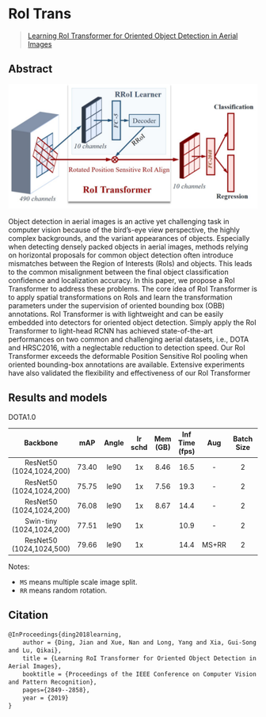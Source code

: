 # RoI Trans

> [Learning RoI Transformer for Oriented Object Detection in Aerial Images](https://openaccess.thecvf.com/content_CVPR_2019/papers/Ding_Learning_RoI_Transformer_for_Oriented_Object_Detection_in_Aerial_Images_CVPR_2019_paper.pdf)

<!-- [ALGORITHM] -->

## Abstract

<div align=center>
<img src="https://raw.githubusercontent.com/zytx121/image-host/main/imgs/roi_trans.png" width="800"/>
</div>

Object detection in aerial images is an active yet challenging task in computer vision because of the bird’s-eye view perspective, the highly complex backgrounds, and the variant appearances of objects. Especially when detecting densely packed objects in aerial images, methods relying on horizontal proposals for common object detection often introduce mismatches between the Region of Interests (RoIs) and objects. This leads to the common misalignment between the final object classification confidence and localization accuracy. In this paper, we propose a RoI Transformer to address these problems. The core idea of RoI Transformer is to apply spatial transformations on RoIs and learn the transformation parameters under the supervision of oriented bounding box (OBB) annotations. RoI Transformer is with lightweight and can be easily embedded into detectors for oriented object detection. Simply apply the RoI Transformer to light-head RCNN has achieved state-of-the-art performances on two common and challenging aerial datasets, i.e., DOTA and HRSC2016, with a neglectable reduction to detection speed. Our RoI Transformer exceeds the deformable Position Sensitive RoI pooling when oriented bounding-box annotations are available. Extensive experiments have also validated the flexibility and effectiveness of our RoI Transformer

## Results and models

DOTA1.0

|         Backbone          |  mAP  | Angle | lr schd | Mem (GB) | Inf Time (fps) |  Aug  | Batch Size |                                                    Configs                                                     |                                                                                                                                                                              Download                                                                                                                                                                              |
| :-----------------------: | :---: | :---: | :-----: | :------: | :------------: | :---: | :--------: | :------------------------------------------------------------------------------------------------------------: | :----------------------------------------------------------------------------------------------------------------------------------------------------------------------------------------------------------------------------------------------------------------------------------------------------------------------------------------------------------------: |
| ResNet50 (1024,1024,200)  | 73.40 | le90  |   1x    |   8.46   |      16.5      |   -   |     2      | [rotated-faster-rcnn-le90_r50_fpn_1x_dota](../rotated_faster_rcnn/rotated-faster-rcnn-le90_r50_fpn_1x_dota.py) | [model](https://download.openmmlab.com/mmrotate/v0.1.0/rotated_faster_rcnn/rotated_faster_rcnn_r50_fpn_1x_dota_le90/rotated_faster_rcnn_r50_fpn_1x_dota_le90-0393aa5c.pth) \| [log](https://download.openmmlab.com/mmrotate/v0.1.0/rotated_faster_rcnn/rotated_faster_rcnn_r50_fpn_1x_dota_le90/rotated_faster_rcnn_r50_fpn_1x_dota_le90_20220131_082156.log.json) |
| ResNet50 (1024,1024,200)  | 75.75 | le90  |   1x    |   7.56   |      19.3      |   -   |     2      |                 [roi-trans-le90_r50_fpn_amp-1x_dota](./roi-trans-le90_r50_fpn_amp-1x_dota.py)                  |                     [model](https://download.openmmlab.com/mmrotate/v0.1.0/roi_trans/roi_trans_r50_fpn_fp16_1x_dota_le90/roi_trans_r50_fpn_fp16_1x_dota_le90-62eb88b1.pth) \| [log](https://download.openmmlab.com/mmrotate/v0.1.0/roi_trans/roi_trans_r50_fpn_fp16_1x_dota_le90/roi_trans_r50_fpn_fp16_1x_dota_le90_20220303_193513.log.json)                     |
| ResNet50 (1024,1024,200)  | 76.08 | le90  |   1x    |   8.67   |      14.4      |   -   |     2      |                     [roi-trans-le90_r50_fpn_1x_dota](./roi-trans-le90_r50_fpn_1x_dota.py)                      |                               [model](https://download.openmmlab.com/mmrotate/v0.1.0/roi_trans/roi_trans_r50_fpn_1x_dota_le90/roi_trans_r50_fpn_1x_dota_le90-d1f0b77a.pth) \| [log](https://download.openmmlab.com/mmrotate/v0.1.0/roi_trans/roi_trans_r50_fpn_1x_dota_le90/roi_trans_r50_fpn_1x_dota_le90_20220130_132727.log.json)                               |
| Swin-tiny (1024,1024,200) | 77.51 | le90  |   1x    |          |      10.9      |   -   |     2      |               [roi-trans-le90_swin-tiny_fpn_1x_dota](./roi-trans-le90_swin-tiny_fpn_1x_dota.py)                |                   [model](https://download.openmmlab.com/mmrotate/v0.1.0/roi_trans/roi_trans_swin_tiny_fpn_1x_dota_le90/roi_trans_swin_tiny_fpn_1x_dota_le90-ddeee9ae.pth) \| [log](https://download.openmmlab.com/mmrotate/v0.1.0/roi_trans/roi_trans_swin_tiny_fpn_1x_dota_le90/roi_trans_swin_tiny_fpn_1x_dota_le90_20220131_083622.log.json)                   |
| ResNet50 (1024,1024,500)  | 79.66 | le90  |   1x    |          |      14.4      | MS+RR |     2      |               [roi_trans_r50_fpn_1x_dota_ms_rr_le90](./roi_trans_r50_fpn_1x_dota_ms_rr_le90.py)                |                   [model](https://download.openmmlab.com/mmrotate/v0.1.0/roi_trans/roi_trans_r50_fpn_1x_dota_ms_rr_le90/roi_trans_r50_fpn_1x_dota_ms_rr_le90-fa99496f.pth) \| [log](https://download.openmmlab.com/mmrotate/v0.1.0/roi_trans/roi_trans_r50_fpn_1x_dota_ms_rr_le90/roi_trans_r50_fpn_1x_dota_ms_rr_le90_20220205_171729.log.json)                   |

Notes:

- `MS` means multiple scale image split.
- `RR` means random rotation.

## Citation

```
@InProceedings{ding2018learning,
	author = {Ding, Jian and Xue, Nan and Long, Yang and Xia, Gui-Song and Lu, Qikai},
	title = {Learning RoI Transformer for Oriented Object Detection in Aerial Images},
	booktitle = {Proceedings of the IEEE Conference on Computer Vision and Pattern Recognition},
	pages={2849--2858},
	year = {2019}
}
```
